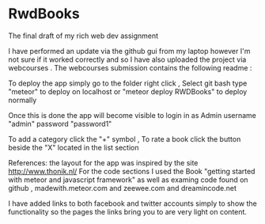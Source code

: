 RwdBooks
========

The final draft of my rich web dev assignment


I have performed an update via the github gui from my laptop however I'm not sure if it worked correctly and so I have also uploaded the project via webcourses . The webcourses submission contains the following readme :


To deploy the app simply go to the folder 
  											right click ,
												Select git bash
												type "meteor" to deploy on localhost
												or "meteor deploy RWDBooks" to deploy normally

Once this is done the app will become visible
to login in as Admin username "admin" password "password1" 

To add a category click the "+" symbol ,
To rate a book click the button beside the "X" located in the list section

References:
the layout for the app was inspired by the site http://www.thonik.nl/
For the code sections I used the Book "getting started with meteor and javascript framework" 
as well as examing code found on github , madewith.meteor.com and zeewee.com and dreamincode.net

I have added links to both facebook and twitter accounts simply to show the functionality so the pages the links
bring you to are very light on content.
